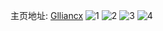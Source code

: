 主页地址: [Glliancx](https://weibo.com/u/5175226382) 
![1](https://wx4.sinaimg.cn/mw2000/005EeINgly1h9qnig8wqyj30u01404hs.jpg) 
![2](https://wx4.sinaimg.cn/mw2000/005EeINgly1h9qnigzcy2j30u01407nm.jpg) 
![3](https://wx4.sinaimg.cn/mw2000/005EeINgly1h9qnij58t1j30u00u0tip.jpg) 
![4](https://wx4.sinaimg.cn/mw2000/005EeINgly1h9qnik0f3tj30u0140qia.jpg) 
